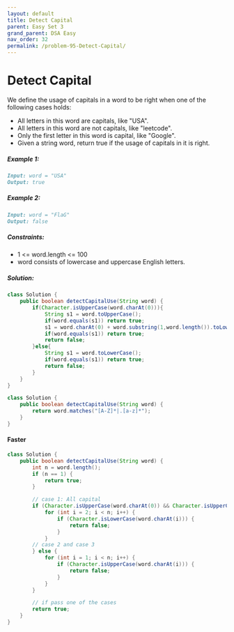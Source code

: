 ```yaml
---
layout: default
title: Detect Capital
parent: Easy Set 3
grand_parent: DSA Easy
nav_order: 32
permalink: /problem-95-Detect-Capital/
---
```

# Detect Capital

We define the usage of capitals in a word to be right when one of the following cases holds:

* All letters in this word are capitals, like "USA".
* All letters in this word are not capitals, like "leetcode".
* Only the first letter in this word is capital, like "Google".
* Given a string word, return true if the usage of capitals in it is right.

##### Example 1:
```markdown
Input: word = "USA"
Output: true
```
##### Example 2:
```markdown
Input: word = "FlaG"
Output: false
```
##### Constraints:
* 1 <= word.length <= 100
* word consists of lowercase and uppercase English letters.

##### Solution:
```java
class Solution {
    public boolean detectCapitalUse(String word) {
        if(Character.isUpperCase(word.charAt(0))){
            String s1 = word.toUpperCase();
            if(word.equals(s1)) return true;
            s1 = word.charAt(0) + word.substring(1,word.length()).toLowerCase();
            if(word.equals(s1)) return true;
            return false;
        }else{
            String s1 = word.toLowerCase();
            if(word.equals(s1)) return true;
            return false;
        }
    }
}
```
```java
class Solution {
    public boolean detectCapitalUse(String word) {
        return word.matches("[A-Z]*|.[a-z]*");
    }
}
```
#### Faster 
```java
class Solution {
    public boolean detectCapitalUse(String word) {
        int n = word.length();
        if (n == 1) {
            return true;
        }

        // case 1: All capital
        if (Character.isUpperCase(word.charAt(0)) && Character.isUpperCase(word.charAt(1))) {
            for (int i = 2; i < n; i++) {
                if (Character.isLowerCase(word.charAt(i))) {
                    return false;
                }
            }
        // case 2 and case 3
        } else {
            for (int i = 1; i < n; i++) {
                if (Character.isUpperCase(word.charAt(i))) {
                    return false;
                }
            }
        }

        // if pass one of the cases
        return true;
    }
}
```